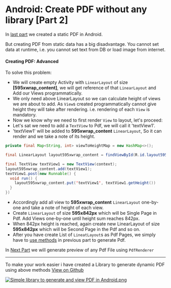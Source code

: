 # Android: Create PDF without any library [Part 2]

In  [last part](https://blog.tejpratapsingh.com/android-create-pdf-without-any-library-ck9dz0vdg05agcxs14l1ix0rg)  we created a static PDF in Android.

But creating PDF from static data has a big disadvantage. You cannot set data at runtime, i.e. you cannot set text from DB or load image from internet.

#### Creating PDF: Advanced

To solve this problem:
- We will create empty Activity with `LinearLayout` of size **[595xwrap_content]**, we will get reference of that `LinearLayout` and Add our Views programmatically.
- We only need above LinearLayout so we can calculate height of views we are about to add. As `View`s 
created programmatically cannot give height they will take after rendering. i.e. rendering of each `View` is mandatory.
- Now we know why we need to first render `View` to layout, let's proceed:
- Let's sat we need to add a `TextView` to Pdf, we will call it 'textView1'.
- 'textView1' will be added to **595xwrap_content** `LinearLayout`, So it can render and we take a note of its height.

```java
private final Map<String, int> viewToHeightMap = new HashMap<>();

final LinearLayout layout595xwrap_content = findViewById(R.id.layout595xwrap_content);

final TextView textView1 = new TextView(context);
layout595xwrap_content.add(textView1);
textView1.post(new Runnable() {
  void run() {
    layout595xwrap_content.put('textView1', textView1.getHeight())
  }
})
```
- Accordingly add all view to **595xwrap_content** `LinearLayout` one-by-one and take a note of height of each view.
- Create `LinearLayout` of size **595x842px** which will be Single Page in Pdf. Add Views one-by-one until height sum reaches 842px.
- When 842px height is reached, again create new LinearLayout of size **595x842px** which will be Second Page in the Pdf and so on.
- After you have create List of `LineatLayout`s as Pdf Pages, we simply have to  [use methods](https://blog.tejpratapsingh.com/android-create-pdf-without-any-library-ck9dz0vdg05agcxs14l1ix0rg)  in previous part to generate Pdf.

In  [Next Part](https://blog.tejpratapsingh.com/android-create-pdf-without-any-library-part-3-ck9eawv4u05edcss1ftdwo5po)  we will generate preview of any Pdf File using `PdfRenderer`

***

To make your work easier i have created a Library to generate dynamic PDF using above methods [View on Github](https://github.com/tejpratap46/PDFCreatorAndroid)

 [![Simple library to generate and view PDF in Android.png](https://cdn.hashnode.com/res/hashnode/image/upload/v1587719632043/mXw6_IETk.png)](https://github.com/tejpratap46/PDFCreatorAndroid) 